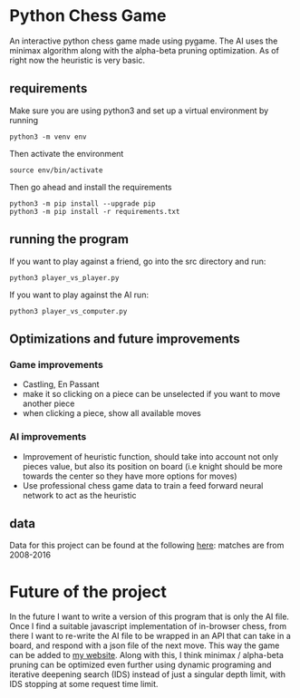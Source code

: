 # Python Chess Game 

An interactive python chess game made using pygame. The AI uses the minimax algorithm along with the alpha-beta pruning optimization. As of right now the heuristic is very basic.

## requirements

Make sure you are using python3 and set up a virtual environment by running

```
python3 -m venv env
```

Then activate the environment

```
source env/bin/activate
```

Then go ahead and install the requirements

```
python3 -m pip install --upgrade pip
python3 -m pip install -r requirements.txt
```

## running the program

If you want to play against a friend, go into the src directory and run:

```
python3 player_vs_player.py
```

If you want to play against the AI run:

```
python3 player_vs_computer.py
```

## Optimizations and future improvements

### Game improvements

- Castling, En Passant
- make it so clicking on a piece can be unselected if you want to move another piece
- when clicking a piece, show all available moves 

### AI improvements
- Improvement of heuristic function, should take into account not only pieces value, but also its position on board (i.e knight should be more towards the center so they have more options for moves)
- Use professional chess game data to train a feed forward neural network to act as the heuristic

## data

Data for this project can be found at the following [here](https://www.ficsgames.org): matches are from 2008-2016

# Future of the project

In the future I want to write a version of this program that is only the AI file. Once I find a suitable javascript implementation of in-browser chess, from there I want to re-write the AI file to be wrapped in an API that can take in a board, and respond with a json file of the next move. This way the game can be added to [my website](https://www.rowanlavelle.com). Along with this, I think minimax / alpha-beta pruning can be optimized even further using dynamic programing and iterative deepening search (IDS) instead of just a singular depth limit, with IDS stopping at some request time limit.
